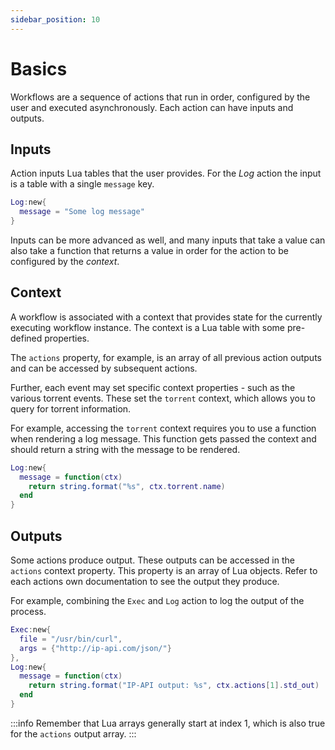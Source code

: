 ```yaml
---
sidebar_position: 10
---
```


# Basics

Workflows are a sequence of actions that run in order, configured by the user
and executed asynchronously. Each action can have inputs and outputs.

## Inputs

Action inputs Lua tables that the user provides. For the _Log_ action the input
is a table with a single `message` key.

```lua
Log:new{
  message = "Some log message"
}
```

Inputs can be more advanced as well, and many inputs that take a value can also
take a function that returns a value in order for the action to be configured
by the _context_.

## Context

A workflow is associated with a context that provides state for the currently
executing workflow instance. The context is a Lua table with some pre-defined
properties.

The `actions` property, for example, is an array of all previous action outputs
and can be accessed by subsequent actions.

Further, each event may set specific context properties - such as the various
torrent events. These set the `torrent` context, which allows you to query for
torrent information.

For example, accessing the `torrent` context requires you to use a function
when rendering a log message. This function gets passed the context and should
return a string with the message to be rendered.

```lua
Log:new{
  message = function(ctx)
    return string.format("%s", ctx.torrent.name)
  end
}
```

## Outputs

Some actions produce output. These outputs can be accessed in the `actions`
context property. This property is an array of Lua objects. Refer to each
actions own documentation to see the output they produce.

For example, combining the `Exec` and `Log` action to log the output of the
process.

```lua
Exec:new{
  file = "/usr/bin/curl",
  args = {"http://ip-api.com/json/"}
},
Log:new{
  message = function(ctx)
    return string.format("IP-API output: %s", ctx.actions[1].std_out)
  end
}
```

:::info
Remember that Lua arrays generally start at index 1, which is also true for
the `actions` output array.
:::
